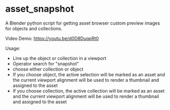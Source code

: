 # asset_snapshot

A Blender python script for getting asset browser custom preview images for objects and collections.

Video Demo: https://youtu.be/d0D8DuqpRt0

Usage: 
 - Line up the object or collection in a viewport
 - Operator search for "snapshot"
 - choose either collection or object
 - If you choose object, the active selection will be marked as an asset and the current viewport alignment will be used to render a thumbnail and assigned to the asset
 - If you choose collection, the active collection will be marked as an asset and the current viewport alignment will be used to render a thumbnail and assigned to the asset
